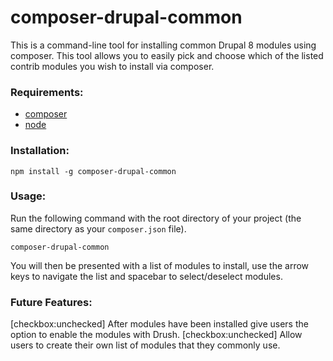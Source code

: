 # composer-drupal-common
This is a command-line tool for installing common Drupal 8 modules using composer. This tool allows you to easily pick and choose which of the listed contrib modules you wish to install via composer.

### Requirements:
- [composer](https://getcomposer.org/download/)
- [node](https://nodejs.org/en/download/)

### Installation:
```
npm install -g composer-drupal-common 
```

### Usage:
Run the following command with the root directory of your project (the same directory as your `composer.json` file).
```
composer-drupal-common
```
You will then be presented with a list of modules to install, use the arrow keys to navigate the list and spacebar to select/deselect modules.

### Future Features:
[checkbox:unchecked] After modules have been installed give users the option to enable the modules with Drush.
[checkbox:unchecked] Allow users to create their own list of modules that they commonly use.
